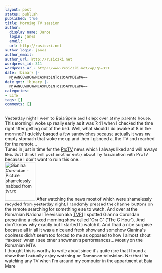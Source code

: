 ```yaml
---
layout: post
status: publish
published: true
title: Morning TV session
author:
  display_name: Janos
  login: janos
  email: 
  url: http://rusiczki.net
author_login: janos
author_email: 
author_url: http://rusiczki.net
wordpress_id: 311
wordpress_url: http://www.rusiczki.net/wp/?p=311
date: !binary |-
  MjAwNC0wOC0wNCAxMzo1NTozOSArMDIwMA==
date_gmt: !binary |-
  MjAwNC0wOC0wNCAxMDo1NTozOSArMDIwMA==
categories:
- Life
tags: []
comments: []
---
```

<p>Yesterday night I went to Baia Sprie and I slept over at my parents house. This morning I woke up really early as it was 7:41 when I checked the time right after getting out of the bed. Well, what should I do awake at 8 in the morning? I quickly bagged a few sandwiches because actually it was my empty stomach that woke me up and then I glanced at the TV and reached for the remote...<br />
Tuned in just in time for the <a href="http://www.protv.ro" title="Under construction for a TV station's site? Nice...">ProTV</a> news which I always liked and will always like. But I think I will post another entry about my fascination with ProTV because I don't want to ruin this one...<br />
<img src="http://www.rusiczki.net/blog/blogpics/gianina_corondan.jpg" width="100" height="127" border="0" class="postimage" alt="Gianina Corondan - Picture shamelessly nabbed from tvr.ro" /> After watching the news most of which were shamelessly recycled from yesterday night, I randomly pressed the channel buttons on the remote searching for something else to watch. And over at the Romanian National Television aka <a href="http://www.tvr.ro">TVR1</a> I spotted Gianina Corondan presenting a relaxed morning show called 'Ora G' ('The G Hour'). And I don't know why exactly but I started to watch it. And I had a nice surprise because all in all it was a nice and fresh show and somehow Gianina's coolness didn't seem too forced to me as opposed to how I almost shout 'fakeee!' when I see other showmen's performances... Mostly on the Romanian MTV.<br />
I thought this is worthy to write about since it's quite rare that I found a show that I actually enjoy watching on Romanian television. Not that I'm watching any TV when I'm around my computer in the appartment at Baia Mare.</p>
